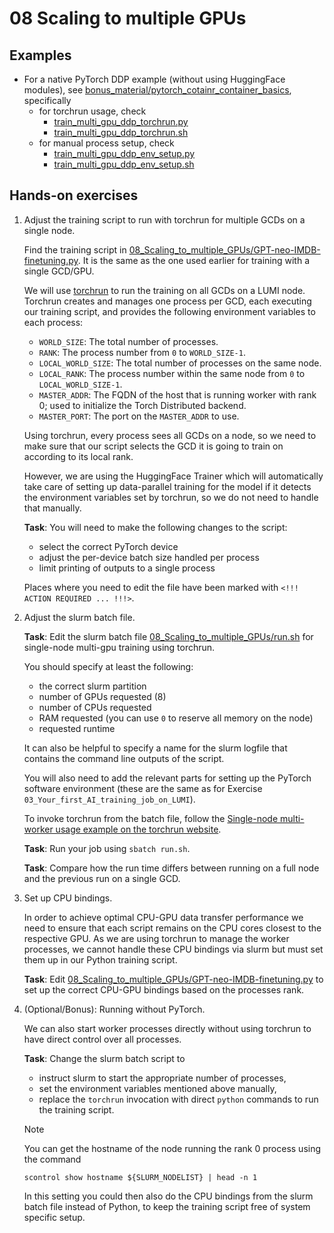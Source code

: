 # 08 Scaling to multiple GPUs

## Examples

- For a native PyTorch DDP example (without using HuggingFace modules), see [bonus_material/pytorch_cotainr_container_basics](bonus_material/pytorch_cotainr_container_basics), specifically
  - for torchrun usage, check
    - [train_multi_gpu_ddp_torchrun.py](bonus_material/pytorch_cotainr_container_basics/train_multi_gpu_ddp_torchrun.py)
    - [train_multi_gpu_ddp_torchrun.sh](bonus_material/pytorch_cotainr_container_basics/train_multi_gpu_ddp_torchrun.sh)
  - for manual process setup, check
    - [train_multi_gpu_ddp_env_setup.py](bonus_material/pytorch_cotainr_container_basics/train_multi_gpu_ddp_env_setup.py)
    - [train_multi_gpu_ddp_env_setup.sh](bonus_material/pytorch_cotainr_container_basics/train_multi_gpu_ddp_env_setup.sh)

## Hands-on exercises

1. Adjust the training script to run with torchrun for multiple GCDs on a single node.
   
   Find the training script in [08_Scaling_to_multiple_GPUs/GPT-neo-IMDB-finetuning.py](08_Scaling_to_multiple_GPUs/GPT-neo-IMDB-finetuning.py). It is the same as the one used earlier for training with a single GCD/GPU.

   We will use [torchrun](https://pytorch.org/docs/stable/elastic/run.html) to run the training on all GCDs on a LUMI node. Torchrun creates and manages one process per GCD, each executing our training script, and provides the following environment variables to each process:
   - `WORLD_SIZE`: The total number of processes.
   - `RANK`: The process number from `0` to `WORLD_SIZE-1`.
   - `LOCAL_WORLD_SIZE`: The total number of processes on the same node.
   - `LOCAL_RANK`: The process number within the same node from `0` to `LOCAL_WORLD_SIZE-1`.
   - `MASTER_ADDR`: The FQDN of the host that is running worker with rank 0; used to initialize the Torch Distributed backend.
   - `MASTER_PORT`: The port on the `MASTER_ADDR` to use.

   Using torchrun, every process sees all GCDs on a node, so we need to make sure that our script selects the GCD it is going to train on according to its local rank.

   However, we are using the HuggingFace Trainer which will automatically take care of setting up data-parallel training for the model if it detects the environment variables set by torchrun, so we do not need to handle that manually.

   **Task**: You will need to make the following changes to the script:
   - select the correct PyTorch device
   - adjust the per-device batch size handled per process
   - limit printing of outputs to a single process
  
   Places where you need to edit the file have been marked with `<!!! ACTION REQUIRED ... !!!>`.
  
2. Adjust the slurm batch file.

   **Task**: Edit the slurm batch file [08_Scaling_to_multiple_GPUs/run.sh](08_Scaling_to_multiple_GPUs/run.sh) for single-node multi-gpu training using torchrun.

   You should specify at least the following:
    - the correct slurm partition
    - number of GPUs requested (8)
    - number of CPUs requested
    - RAM requested (you can use `0` to reserve all memory on the node)
    - requested runtime

   It can also be helpful to specify a name for the slurm logfile that contains the command line outputs of the script.

   You will also need to add the relevant parts for setting up the PyTorch software environment (these are the same as for Exercise `03_Your_first_AI_training_job_on_LUMI`).

   To invoke torchrun from the batch file, follow the [Single-node multi-worker usage example on the torchrun website](https://pytorch.org/docs/stable/elastic/run.html#single-node-multi-worker).

   **Task**: Run your job using `sbatch run.sh`.

   **Task**: Compare how the run time differs between running on a full node and the previous run on a single GCD.

3. Set up CPU bindings.

   In order to achieve optimal CPU-GPU data transfer performance we need to ensure that each script remains on the CPU cores closest to the respective GPU.
   As we are using torchrun to manage the worker processes, we cannot handle these CPU bindings via slurm but must set them up in our Python training script.

   **Task**: Edit [08_Scaling_to_multiple_GPUs/GPT-neo-IMDB-finetuning.py](08_Scaling_to_multiple_GPUs/GPT-neo-IMDB-finetuning.py) to set up the correct CPU-GPU bindings based on the processes rank.

4. (Optional/Bonus): Running without PyTorch.

   We can also start worker processes directly without using torchrun to have direct control over all processes.
   
   **Task**: Change the slurm batch script to
   - instruct slurm to start the appropriate number of processes,
   - set the environment variables mentioned above manually,
   - replace the `torchrun` invocation with direct `python` commands to run the training script.
   
   > [!NOTE]
   > You can get the hostname of the node running the rank 0 process using the command
   > ```
   > scontrol show hostname ${SLURM_NODELIST} | head -n 1
   > ```

   In this setting you could then also do the CPU bindings from the slurm batch file instead of Python, to keep the training script free of system specific setup.

